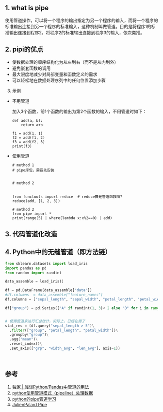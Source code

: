 ## 1. what is pipe

使用管道操作，可以将一个程序的输出指定为另一个程序的输入，而将一个程序的标准输出连接到另一个程序的标准输入，这种机制叫做管道。目的是将程序1的标准输出连接到程序2，将程序2的标准输出连接到程序3的输入，依次类推。

## 2. pipi的优点

- 使数据处理的顺序结构化为从左到右（而不是从内到外）
- 避免嵌套函数的调用
- 最大限度地减少对局部变量和函数定义的需求
- 可以轻松地在数据处理序列中的任何位置添加步骤

3. 示例

- 不用管道

  加入3个函数，前1个函数的输出为第2个函数的输入，不用管道时如下：

  ```
  def add(a, b):
      return a+b
  
  f1 = add(1, 1)
  f2 = add(f1, 2)
  f3 = add(f2, 3)
  print(f3)
  ```

  


- 使用管道

  ```
  # method 1 
  # pipe库包，需要先安装
  
  
  # method 2
  
  
  from functools import reduce  # reduce算是管道函数吗?
  reduce(add, [1, 2, 3])
  
  # method 2
  from pipe import *
  print(range(5) | where(lambda x:x%2==0) | add)
  ```

## 3. 代码管道化改造



## 4. Python中的无缝管道（即方法链）

```python
from sklearn.datasets import load_iris
import pandas as pd
from random import randint

data_assemble = load_iris()

df = pd.DataFrame(data_assemble["data"])
#df.columns  = data_assemble["feature_names"]
df.columns = ["sepal_length", "sepal_width", "petal_length", "petal_width"]

df["group"] = pd.Series(["A" if randint(1, 3)< 2 else "B" for i in range(df.shape[0])])


# 使用管道来进行汇总统计，实际上，已经在用了
stat_res = (df.query("sepal_length > 5")\
  .filter(["group", "petal_length", "petal_width"])\
  .groupby("group")\
  .agg("mean")\
  .reset_index()\
  .set_axis(["grp", "width_avg", "len_avg"], axis=1))
```

​	

## 参考

1. [独家 | 浅谈Python/Pandas中管道的用法](https://zhuanlan.zhihu.com/p/363296868)
2. [python使用管道模式（pipeline）处理数据](https://zhuanlan.zhihu.com/p/359299883)
3. [python的pipe管道学习](https://www.jianshu.com/p/f0ecf265979e)
4. [JulienPalard Pipe](https://github.com/JulienPalard/Pipe)

